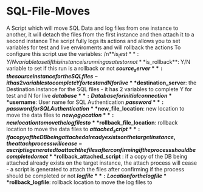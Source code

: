 # SQL-File-Moves
A Script which will move SQL Data and log files from one instance to another, it will detach the files from the first instance and then attach it to a second instance
The script fully logs its actions and allows you to set variables for test and live enviroments and will rollback the actions 
To configure this script use the variables:
/n**$is_test**: Y/N variable to set if this instance is running as a test or not 
**$is_rollback**: Y/N variable to set if this run is a rollback or not 
**$source_server**: the source instance for the SQL files - it has 2 variables to complete Y for test and N for live 
**$destination_server**: the Destination instance for the SQL files - it has 2 variables to complete Y for test and N for live 
**$database**: Database for initial connection
**$username**: User name for SQL Authentication
**$password**: password for SQL Authentication 
**$new_file_location**: new location to move the data files to 
**$new_log_location**: new location to move the log files to 
**$rollback_file_location**: rollback location to move the data files to 
**$attached_script **: if a copy of the DB being attached already exists on the target instance, the attach process will cease - a script is generated to attach the files after confirming if the process should be completed or not 
**$rollback_attached_script** : if a copy of the DB being attached already exists on the target instance, the attach process will cease - a script is generated to attach the files after confirming if the process should be completed or not 
**$logfile**: Location for the logfile 
**$rollback_logfile**: rollback location to move the log files to 

